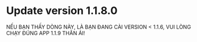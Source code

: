 # Update version 1.1.8.0
NẾU BẠN THẤY DÒNG NÀY, LÀ BẠN ĐANG CÀI VERSION < 1.1.6, VUI LÒNG CHẠY ĐÚNG APP 1.1.9 THÂN ÁI!
